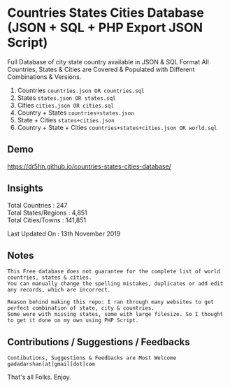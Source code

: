 # Countries States Cities Database (JSON + SQL + PHP Export JSON Script)
Full Database of city state country available in JSON & SQL Format
All Countries, States & Cities are Covered & Populated with Different Combinations & Versions.

1. Countries `countries.json OR countries.sql`
2. States `states.json OR states.sql`
3. Cities `cities.json OR cities.sql`
4. Country + States `countries+states.json`
5. State + Cities `states+cities.json`
6. Country + State + Cities `countries+states+cities.json OR world.sql`

## Demo
https://dr5hn.github.io/countries-states-cities-database/

## Insights
Total Countries : 247 <br>
Total States/Regions : 4,851 <br>
Total Cities/Towns : 141,851 <br>

Last Updated On : 13th November 2019

## Notes
```
This Free database does not guarantee for the complete list of world countries, states & cities.
You can manually change the spelling mistakes, duplicates or add edit any records, which are incorrect.

Reason behind making this repo: I ran through many websites to get perfect combination of state, city & countries.
Some were with missing states, some with large filesize. So I thought to get it done on my own using PHP Script.
```

## Contributions / Suggestions / Feedbacks
```
Contibutions, Suggestions & Feedbacks are Most Welcome
gadadarshan[at]gmail[dot]com
```

That's all Folks. Enjoy.
